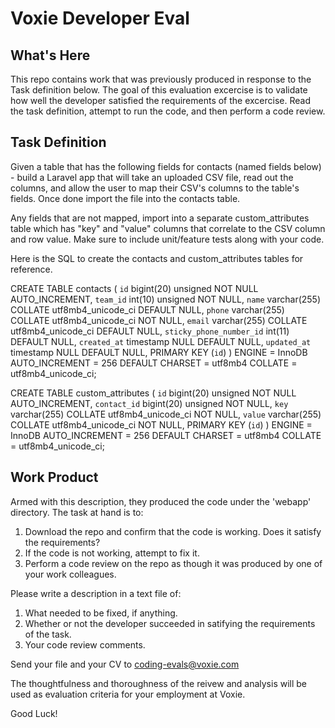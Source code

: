 # Voxie Developer Eval

What's Here
-----------
This repo contains work that was previously produced in response to the Task definition below.  The goal of this evaluation excercise is to validate how well the developer satisfied the requirements of the excercise.  Read the task definition, attempt to run the code, and then perform a code review.

Task Definition
---------------

Given a table that has the following fields for contacts (named fields below) - build a Laravel app that will take an uploaded CSV file, read out the columns, and allow the user to map their CSV's columns to the table's fields. Once done import the file into the contacts table.

Any fields that are not mapped, import into a separate custom_attributes table which has "key" and "value" columns that correlate to the CSV column and row value. Make sure to include unit/feature tests along with your code.

Here is the SQL to create the contacts and custom_attributes tables for reference.

CREATE TABLE contacts (
  `id` bigint(20) unsigned NOT NULL AUTO_INCREMENT,
  `team_id` int(10) unsigned NOT NULL,
  `name` varchar(255) COLLATE utf8mb4_unicode_ci DEFAULT NULL,
  `phone` varchar(255) COLLATE utf8mb4_unicode_ci NOT NULL,
  `email` varchar(255) COLLATE utf8mb4_unicode_ci DEFAULT NULL,
  `sticky_phone_number_id` int(11) DEFAULT NULL,
  `created_at` timestamp NULL DEFAULT NULL,
  `updated_at` timestamp NULL DEFAULT NULL,
  PRIMARY KEY (`id`)
) ENGINE = InnoDB AUTO_INCREMENT = 256 DEFAULT CHARSET = utf8mb4 COLLATE = utf8mb4_unicode_ci;

CREATE TABLE custom_attributes (
  `id` bigint(20) unsigned NOT NULL AUTO_INCREMENT,
  `contact_id` bigint(20) unsigned NOT NULL,
  `key` varchar(255) COLLATE utf8mb4_unicode_ci NOT NULL,
  `value` varchar(255) COLLATE utf8mb4_unicode_ci NOT NULL,
  PRIMARY KEY (`id`)
) ENGINE = InnoDB AUTO_INCREMENT = 256 DEFAULT CHARSET = utf8mb4 COLLATE = utf8mb4_unicode_ci;

Work Product
------------

Armed with this description, they produced the code under the 'webapp' directory.  The task at hand is to:
1.  Download the repo and confirm that the code is working. Does it satisfy the requirements?
2.  If the code is not working, attempt to fix it.
3.  Perform a code review on the repo as though it was produced by one of your work colleagues.

Please write a description in a text file of:
1. What needed to be fixed, if anything. 
2. Whether or not the developer succeeded in satifying the requirements of the task.
2. Your code review comments.

Send your file and your CV to coding-evals@voxie.com

The thoughtfulness and thoroughness of the reivew and analysis will be used as evaluation criteria for your employment at Voxie.

Good Luck!
